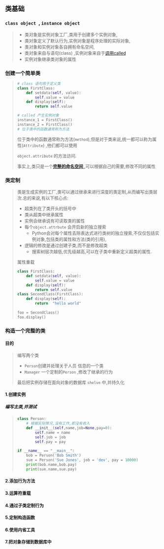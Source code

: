 ## 类基础

### `class object `, `instance object`

> - 类对象是实例对象工厂,类用于创建多个实例对象,
> - 类对象定义了默认行为,实例对象是程序处理的实际对象,
> - 类对象和实例对象各自拥有命名空间,
> - 类对象来自与语句(class) ,实例对象来自于[调用called](./class_callable.md)
> - 实例对象继承类对象的属性

### 创建一个简单类

> ```python
> # class 语句用于定义类
> class FirstClass:
>     def setdata(self, value):
>         self.value = value
>     def display(self):
>         return self.value
>
> # called 产生实例对象
> instance_1 = FirstClass()
> instance_2 = FirstClass()
> # 位于类中的函数通常称为方法
> ```
>
> 位于类中的函数通常称为方法(`method`),但是对于类来说,统一都可以称为属性(`Attribute`) ,他们都可以使用
>
> `object.attribute` 的方法访问.
>
> 事实上,类只是一个[**完整的命名空间** ](./class_namespace_tree.md) ,可以根据自己的需要,修改不同的属性

### 类定制

> 类是生成实例的工厂,类可以通过继承来进行深度的类定制,从而编写出类层次.总的来说,有以下核心点:
>
> * 超类列在了类开头的括号中
> * 类从超类中继承属性
> * 实例会继承说有可读取类的属性
> * 每个`object.attrbute` 会开启新的独立搜索
>   * Python会对每个属性去除表达式进行类树的独立搜索,不仅仅包括实例对象,包括类的属性和方法(类的引用),
> * 逻辑的修改是通过创建子类,而不是修改超类
>   * 搜索树层次越低,优先级越高,可以在子类中重新定义超类的属性.
>
> 属性重载
>
> ```python
> class FirstClass:
>     def setdata(self, value):
>         self.value = value
>     def display(self):
>         return self.value
> class SecondClass(FirstClass):
>     def display(self):
>         return  "hello world"
>     
> foo = SecondClass()
> foo.display()
> ```
>

### 构造一个完整的类

#### 目的

> 编写两个类
>
> * `Person`创建并处理关于人员 信息的一个类
> * `Manager` 一个定制的`Person` ,修改了继承的行为
>
> 最后把实例存储在面向对象的数据库 `shelve` 中,并持久化

#### 1.创建实例

##### 编写主类,并测试

> ```python
> class Person:
>     # 根据实际情况,没有工作,即没有收入
>     def __init__(self,name,job=None,pay=0):
>         self.name = name 
>         self.job = job
>         self.pay = pay
>         
> if __name__ == "__main__":
>     bob = Person('Bob Smith')
>     sue = Person('Sue Jones', job = 'dev', pay = 10000)
>     print(bob.name,bob.pay)
>     print(sue.name,sue.pay)
> ```

#### 2.添加行为方法

> 

#### 3.运算符重载

#### 4.通过子类定制行为

#### 5.定制构造函数

#### 6.使用内省工具

#### 7.把对象存储到数据库中